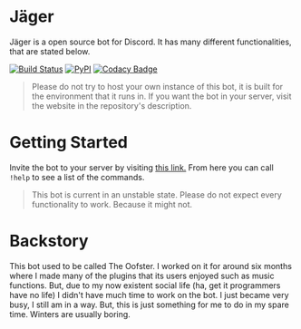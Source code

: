 # Jäger
Jäger is a open source bot for Discord. It has many different functionalities, that are stated below.

[![Build Status](https://travis-ci.org/Euab/jager.svg?branch=master)](https://travis-ci.org/Euab/jager) [![PyPI](https://img.shields.io/badge/Python-3.6.3-green.svg)](https://www.python.org/downloads/)  [![Codacy Badge](https://api.codacy.com/project/badge/Grade/a0d19fe4283b4288a5146caa5c0891c5)](https://www.codacy.com/app/Euab/rickbot?utm_source=github.com&amp;utm_medium=referral&amp;utm_content=rickbotdiscord/rickbot&amp;utm_campaign=Badge_Grade)

> Please do not try to host your own instance of this bot, it is built for the environment that it runs in. If you want the bot in your server, visit the website in the repository's description.

# Getting Started
Invite the bot to your server by visiting [this link.](https://discordapp.com/oauth2/authorize?&client_id=493534734413201408&scope=bot&permissions=8)
From here you can call `!help` to see a list of the commands.

> This bot is current in an unstable state. Please do not expect every
functionality to work. Because it might not.

# Backstory
This bot used to be called The Oofster. I worked on it for around six months
where I made many of the plugins that its users enjoyed such as music functions.
But, due to my now existent social life (ha, get it programmers have no life)
I didn't have much time to work on the bot. I just became very busy, I still am
in a way. But, this is just something for me to do in my spare time. Winters are
usually boring.
